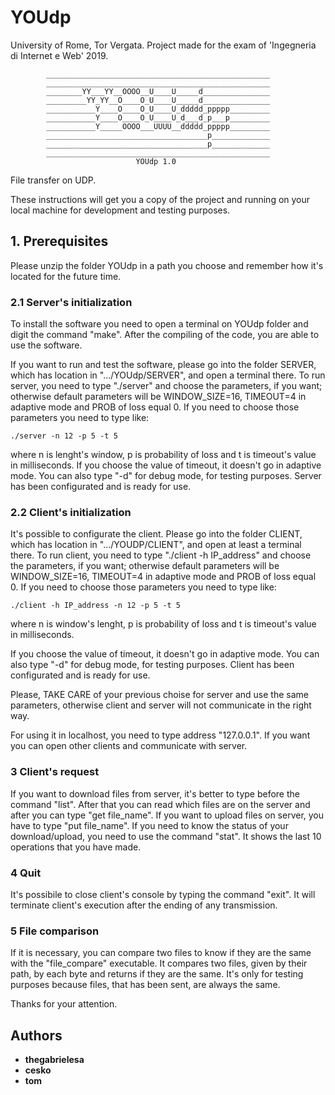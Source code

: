# YOUdp
University of Rome, Tor Vergata. Project made for the exam of 'Ingegneria di Internet e Web' 2019.


            __________________________________________________
            __________________________________________________
            ________YY___YY__OOOO__U____U_____d_______________
            _________YY_YY__O____O_U____U_____d_______________
            ___________Y____O____O_U____U_ddddd_ppppp_________
            ___________Y____O____O_U____U_d___d_p___p_________
            ___________Y_____OOOO___UUUU__ddddd_ppppp_________
            ____________________________________p_____________
            ____________________________________p_____________
            __________________________________________________
                                YOUdp 1.0
File transfer on UDP.


These instructions will get you a copy of the project and running on your local 
machine for development and testing purposes.


## 1. Prerequisites

Please unzip the folder YOUdp in a path you choose and remember how it's 
located for the future time.


### 2.1 Server's initialization

To install the software you need to open a terminal on YOUdp folder and digit 
the command "make". After the compiling of the code, you are able to use the 
software.

If you want to run and test the software, please go into the folder SERVER, 
which has location in ".../YOUdp/SERVER", and open a terminal there.
To run server, you need to type "./server" and choose the parameters, if you 
want; otherwise default parameters will be WINDOW_SIZE=16, TIMEOUT=4 in 
adaptive mode and PROB of loss equal 0. If you need to choose those parameters 
you need to type like: 
```
./server -n 12 -p 5 -t 5 
```
where n is lenght's window, p is probability of loss and t is timeout's value 
in milliseconds.
If you choose the value of timeout, it doesn't go in adaptive mode. You can 
also type "-d" for debug mode, for testing purposes. 
Server has been configurated and is ready for use.


### 2.2 Client's initialization

It's possible to configurate the client. Please go into the folder CLIENT, 
which has location in ".../YOUDP/CLIENT", and open at least a terminal there.
To run client, you need to type "./client -h IP_address" and choose the 
parameters, if you want; otherwise default parameters will be WINDOW_SIZE=16, 
TIMEOUT=4 in adaptive mode and PROB of loss equal 0.
If you need to choose those parameters you need to type like: 
```
./client -h IP_address -n 12 -p 5 -t 5 
```
where n is window's lenght, p is probability of loss and t is timeout's value 
in milliseconds.

If you choose the value of timeout, it doesn't go in adaptive mode. You can 
also type "-d" for debug mode, for testing purposes. 
Client has been configurated and is ready for use.

Please, TAKE CARE of your previous choise for server and use the same 
parameters, otherwise client and server will not communicate in the right way.

For using it in localhost, you need to type address "127.0.0.1".
If you want you can open other clients and communicate with server.


### 3 Client's request

If you want to download files from server, it's better to type before the 
command "list". After that you can read which files are on the server and after 
you can type "get file_name".
If you want to upload files on server, you have to type "put file_name".
If you need to know the status of your download/upload, you need to use the 
command "stat". It shows the last 10 operations that you have made.


### 4 Quit

It's possibile to close client's console by typing the command "exit". It will 
terminate client's execution after the ending of any transmission.


### 5 File comparison

If it is necessary, you can compare two files to know if they are the same with 
the "file_compare" executable. It compares two files, given by their path, by 
each byte and returns if they are the same. It's only for testing purposes 
because files, that has been sent, are always the same.



Thanks for your attention. 



## Authors
* **thegabrielesa**
* **cesko**
* **tom**
